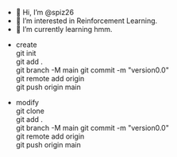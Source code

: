 - 👋 Hi, I’m @spiz26
- 👀 I’m interested in Reinforcement Learning.
- 🌱 I’m currently learning hmm.

<!---
spiz26/spiz26 is a ✨ special ✨ repository because its `README.md` (this file) appears on your GitHub profile.
You can click the Preview link to take a look at your changes.
--->

- create  
git init  
git add .  
git branch -M main
git commit -m "version0.0"  
git remote add origin <addr>  
git push origin main
  
- modify  
git clone <addr>  
git add .  
git branch -M main
git commit -m "version0.0"  
git remote add origin <addr>  
git push origin main  
